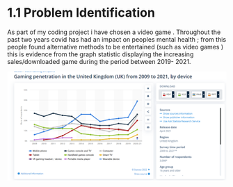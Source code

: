 # 1.1 Problem Identification

As part of my coding project i have chosen a video game . Throughout the past two years covid has had an impact on peoples mental health ; from this people found alternative methods to be entertained (such as video games ) this is evidence from the graph statistic displaying the increasing sales/downloaded game during the period between 2019- 2021. &#x20;

![this is image show the increase in gaming penetration in the uk market this a piece of supporting evidence to my claim that people in the uk found new ways to entertainment  them self thought playing gaming in which this is image display the increase the game playing from 2019- 2021 ](../.gitbook/assets/image.png)



